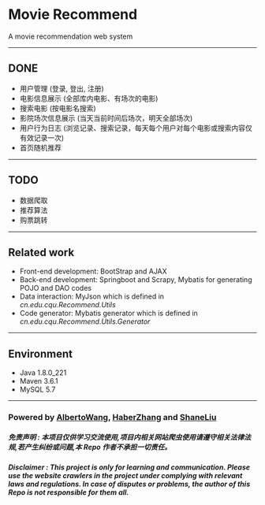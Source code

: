 # Movie Recommend
A movie recommendation web system

---
## DONE
* 用户管理 (登录, 登出, 注册)
* 电影信息展示 (全部库内电影、有场次的电影)
* 搜索电影 (按电影名搜索)
* 影院场次信息展示 (当天当前时间后场次，明天全部场次)
* 用户行为日志 (浏览记录、搜索记录，每天每个用户对每个电影或搜索内容仅有效记录一次)
* 首页随机推荐

---
## TODO
* 数据爬取
* 推荐算法
* 购票跳转

---
## Related work
* Front-end development: BootStrap and AJAX
* Back-end development: Springboot and Scrapy, Mybatis for generating POJO and DAO codes
* Data interaction: MyJson which is defined in *cn.edu.cqu.Recommend.Utils*
* Code generator: Mybatis generator which is defined in *cn.edu.cqu.Recommend.Utils.Generator*

---
## Environment
* Java 1.8.0_221
* Maven 3.6.1
* MySQL 5.7

---
### Powered by [AlbertoWang](https://github.com/AlbertoWang), [HaberZhang](https://github.com/haber8023) and [ShaneLiu](https://github.com/ShaneCN)
##### ***免责声明 : 本项目仅供学习交流使用,项目内相关网站爬虫使用请遵守相关法律法规,若产生纠纷或问题,本 Repo 作者不承担一切责任。***
##### ***Disclaimer : This project is only for learning and communication. Please use the website crawlers in the project under complying with relevant laws and regulations. In case of disputes or problems, the author of this Repo is not responsible for them all.***
